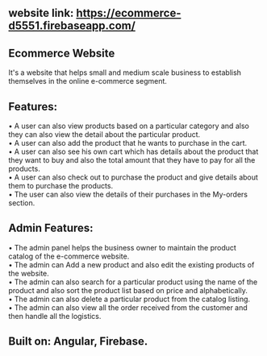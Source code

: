 ## website link: https://ecommerce-d5551.firebaseapp.com/

## Ecommerce Website</br>
It's a website that helps small and medium scale business to establish themselves in the online e-commerce segment.
## Features:</br>
•	A user can also view products based on a particular category and also they can also view the detail about the particular product.</br>
•	A user can also add the product that he wants to purchase in the cart.</br>
•	A user can also see his own cart which has details about the product that they want to buy and also the total amount that they have to pay for all the products.</br>
•	A user can also check out to purchase the product and give details about them to purchase the products.</br>
•	The user can also view the details of their purchases in the My-orders section.</br>

## Admin Features:
•	The admin panel helps the business owner to maintain the product catalog of the e-commerce website.</br>
•	The admin can Add a new product and also edit the existing products of the website.</br>
•	The admin can also search for a particular product using the name of the product and also sort the product list based on price and alphabetically.</br>
•	The admin can also delete a particular product from the catalog listing.</br>
•	The admin can also view all the order received from the customer and then handle all the logistics.</br>

## Built on: Angular, Firebase.
